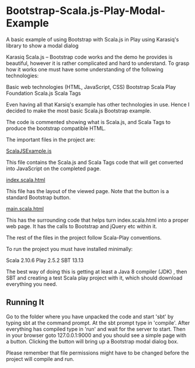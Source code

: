 <H1>Bootstrap-Scala.js-Play-Modal-Example</H1>
A basic example of using Bootstrap with Scala.js in Play using Karasiq's library to show a modal dialog

Karasiq Scala.js – Bootstrap code works and the demo he provides is beautiful, however it is rather complicated and hard to understand. To grasp how it works one must have some understanding of the following technologies:

Basic web technologies (HTML, JavaScript, CSS)
Bootstrap
Scala
Play Foundation
Scala.js
Scala Tags

Even having all that Karsiq's example has other technologies in use. Hence I decided to make the most basic Scala.js Bootstrap example.

The code is commented showing what is Scala.js, and Scala Tags to produce the bootstrap compatible HTML.

The important files in the project are:

<u>ScalaJSExample.js</u>

This file contains the Scala.js and Scala Tags code that will get converted into JavaScript on the completed page.

<u>index.scala.html</u>

This file has the layout of the viewed page. Note that the button is a standard Bootstrap button.

<u>main.scala.html</u>

This has the surrounding code that helps turn index.scala.html into a proper web page. It has the calls to Bootstrap and jQuery etc within it.

The rest of the files in the project follow Scala-Play conventions.

To run the project you must have installed minimally:

Scala 2.10.6
Play 2.5.2
SBT 13.13

The best way of doing this is getting at least a Java 8 compiler (JDK) , then SBT and creating a test Scala play project with it, which should download everything you need.

<h2>Running It</h2>

Go to the folder where you have unpacked the code and start 'sbt' by typing sbt at the command prompt. At the sbt prompt type in 'compile'. After everything has compiled type in 'run' and wait for the server to start. Then in your browser goto 127.0.0.1:9000 and you should see a simple page with a button. Clicking the button will bring up a Bootstrap modal dialog box.

Please remember that file permissions might have to be changed before the project will compile and run.
